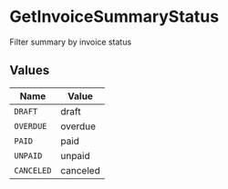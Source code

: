 # GetInvoiceSummaryStatus

Filter summary by invoice status


## Values

| Name       | Value      |
| ---------- | ---------- |
| `DRAFT`    | draft      |
| `OVERDUE`  | overdue    |
| `PAID`     | paid       |
| `UNPAID`   | unpaid     |
| `CANCELED` | canceled   |